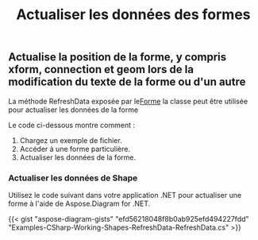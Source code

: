 ﻿---
title: Actualiser les données des formes
type: docs
weight: 40
url: /fr/net/refresh-shapes-data/
description: Cette section explique comment actualiser les données de la forme pour une forme visio avec Aspose.Diagram.
---
## **Actualise la position de la forme, y compris xform, connection et geom lors de la modification du texte de la forme ou d'un autre**
 La méthode RefreshData exposée par le[Forme](http://www.aspose.com/api/net/diagram/aspose.diagram/shape) la classe peut être utilisée pour actualiser les données de la forme

Le code ci-dessous montre comment :

1. Chargez un exemple de fichier.
1. Accéder à une forme particulière.
1. Actualiser les données de la forme.
### **Actualiser les données de Shape**
Utilisez le code suivant dans votre application .NET pour actualiser une forme à l'aide de Aspose.Diagram for .NET.

{{< gist "aspose-diagram-gists" "efd56218048f8b0ab925efd494227fdd" "Examples-CSharp-Working-Shapes-RefreshData-RefreshData.cs" >}}

